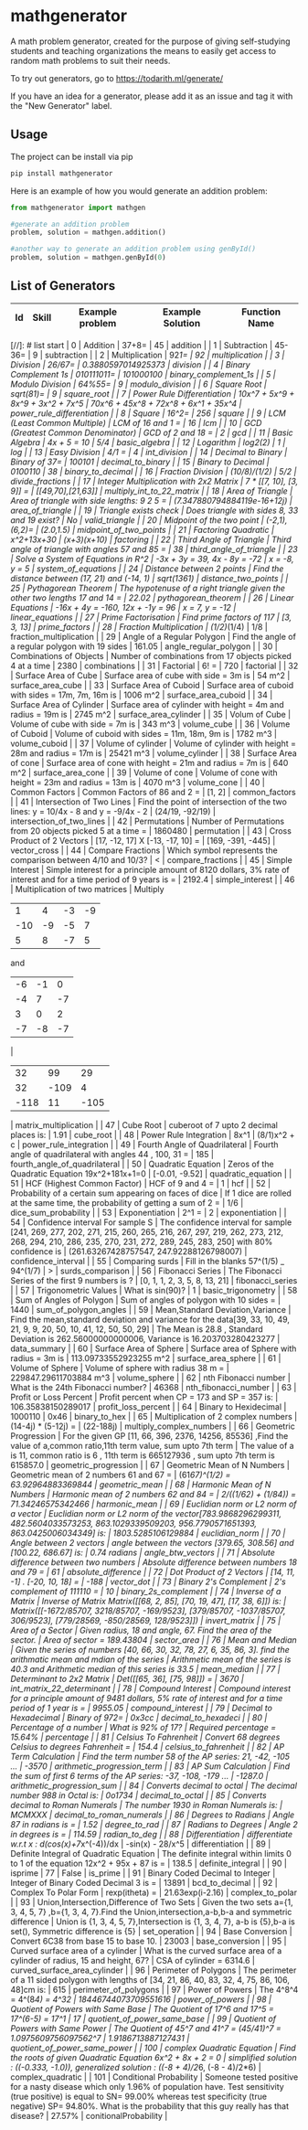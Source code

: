 # mathgenerator

A math problem generator, created for the purpose of giving self-studying students and teaching organizations the means to easily get access to random math problems to suit their needs.

To try out generators, go to <https://todarith.ml/generate/>

If you have an idea for a generator, please add it as an issue and tag it with the "New Generator" label.

## Usage

The project can be install via pip

```bash
pip install mathgenerator
```

Here is an example of how you would generate an addition problem:

```python
from mathgenerator import mathgen

#generate an addition problem
problem, solution = mathgen.addition()

#another way to generate an addition problem using genById()
problem, solution = mathgen.genById(0)
```

## List of Generators

| Id   | Skill                             | Example problem    | Example Solution      | Function Name            |
|------|-----------------------------------|--------------------|-----------------------|--------------------------|
[//]: # list start
| 0 | Addition | 37+8= | 45 | addition |
| 1 | Subtraction | 45-36= | 9 | subtraction |
| 2 | Multiplication | 92*1= | 92 | multiplication |
| 3 | Division | 26/67= | 0.3880597014925373 | division |
| 4 | Binary Complement 1s | 010111011= | 101000100 | binary_complement_1s |
| 5 | Modulo Division | 64%55= | 9 | modulo_division |
| 6 | Square Root | sqrt(81)= | 9 | square_root |
| 7 | Power Rule Differentiation | 10x^7 + 5x^9 + 8x^9 + 3x^2 + 7x^5 | 70x^6 + 45x^8 + 72x^8 + 6x^1 + 35x^4 | power_rule_differentiation |
| 8 | Square | 16^2= | 256 | square |
| 9 | LCM (Least Common Multiple) | LCM of 16 and 1 = | 16 | lcm |
| 10 | GCD (Greatest Common Denominator) | GCD of 2 and 18 =  | 2 | gcd |
| 11 | Basic Algebra | 4x + 5 = 10 | 5/4 | basic_algebra |
| 12 | Logarithm | log2(2) | 1 | log |
| 13 | Easy Division | 4/1 =  | 4 | int_division |
| 14 | Decimal to Binary | Binary of 37= | 100101 | decimal_to_binary |
| 15 | Binary to Decimal | 0100110 | 38 | binary_to_decimal |
| 16 | Fraction Division | (10/8)/(1/2) | 5/2 | divide_fractions |
| 17 | Integer Multiplication with 2x2 Matrix | 7 * [[7, 10], [3, 9]] =  | [[49,70],[21,63]] | multiply_int_to_22_matrix |
| 18 | Area of Triangle | Area of triangle with side lengths: 9 2 5 =  | (7.347880794884119e-16+12j) | area_of_triangle |
| 19 | Triangle exists check | Does triangle with sides 8, 33 and 19 exist? | No | valid_triangle |
| 20 | Midpoint of the two point | (-2,1),(6,2)= | (2.0,1.5) | midpoint_of_two_points |
| 21 | Factoring Quadratic | x^2+13x+30 | (x+3)(x+10) | factoring |
| 22 | Third Angle of Triangle | Third angle of triangle with angles 57 and 85 =  | 38 | third_angle_of_triangle |
| 23 | Solve a System of Equations in R^2 | -3x + 3y = 39, 4x - 8y = -72 | x = -8, y = 5 | system_of_equations |
| 24 | Distance between 2 points | Find the distance between (17, 21) and (-14, 1) | sqrt(1361) | distance_two_points |
| 25 | Pythagorean Theorem | The hypotenuse of a right triangle given the other two lengths 17 and 14 =  | 22.02 | pythagorean_theorem |
| 26 | Linear Equations | -16x + 4y = -160, 12x + -1y = 96 | x = 7, y = -12 | linear_equations |
| 27 | Prime Factorisation | Find prime factors of 117 | [3, 3, 13] | prime_factors |
| 28 | Fraction Multiplication | (1/2)*(1/4) | 1/8 | fraction_multiplication |
| 29 | Angle of a Regular Polygon | Find the angle of a regular polygon with 19 sides | 161.05 | angle_regular_polygon |
| 30 | Combinations of Objects | Number of combinations from 17 objects picked 4 at a time  | 2380 | combinations |
| 31 | Factorial | 6! =  | 720 | factorial |
| 32 | Surface Area of Cube | Surface area of cube with side = 3m is | 54 m^2 | surface_area_cube |
| 33 | Surface Area of Cuboid | Surface area of cuboid with sides = 17m, 7m, 16m is | 1006 m^2 | surface_area_cuboid |
| 34 | Surface Area of Cylinder | Surface area of cylinder with height = 4m and radius = 19m is | 2745 m^2 | surface_area_cylinder |
| 35 | Volum of Cube | Volume of cube with side = 7m is | 343 m^3 | volume_cube |
| 36 | Volume of Cuboid | Volume of cuboid with sides = 11m, 18m, 9m is | 1782 m^3 | volume_cuboid |
| 37 | Volume of cylinder | Volume of cylinder with height = 28m and radius = 17m is | 25421 m^3 | volume_cylinder |
| 38 | Surface Area of cone | Surface area of cone with height = 21m and radius = 7m is | 640 m^2 | surface_area_cone |
| 39 | Volume of cone | Volume of cone with height = 23m and radius = 13m is | 4070 m^3 | volume_cone |
| 40 | Common Factors | Common Factors of 86 and 2 =  | [1, 2] | common_factors |
| 41 | Intersection of Two Lines | Find the point of intersection of the two lines: y = 10/4x - 8 and y = -9/4x - 2 | (24/19, -92/19) | intersection_of_two_lines |
| 42 | Permutations | Number of Permutations from 20 objects picked 5 at a time =   | 1860480 | permutation |
| 43 | Cross Product of 2 Vectors | [17, -12, 17] X [-13, -17, 10] =  | [169, -391, -445] | vector_cross |
| 44 | Compare Fractions | Which symbol represents the comparison between 4/10 and 10/3? | < | compare_fractions |
| 45 | Simple Interest | Simple interest for a principle amount of 8120 dollars, 3% rate of interest and for a time period of 9 years is =  | 2192.4 | simple_interest |
| 46 | Multiplication of two matrices | Multiply<table><tr><td>1</td><td>4</td><td>-3</td><td>-9</td></tr><tr><td>-10</td><td>-9</td><td>-5</td><td>7</td></tr><tr><td>5</td><td>8</td><td>-7</td><td>5</td></tr></table>and<table><tr><td>-6</td><td>-1</td><td>0</td></tr><tr><td>-4</td><td>7</td><td>-7</td></tr><tr><td>3</td><td>0</td><td>2</td></tr><tr><td>-7</td><td>-8</td><td>-7</td></tr></table> | <table><tr><td>32</td><td>99</td><td>29</td></tr><tr><td>32</td><td>-109</td><td>4</td></tr><tr><td>-118</td><td>11</td><td>-105</td></tr></table> | matrix_multiplication |
| 47 | Cube Root | cuberoot of 7 upto 2 decimal places is: | 1.91 | cube_root |
| 48 | Power Rule Integration | 8x^1 | (8/1)x^2 + c | power_rule_integration |
| 49 | Fourth Angle of Quadrilateral | Fourth angle of quadrilateral with angles 44 , 100, 31 = | 185 | fourth_angle_of_quadrilateral |
| 50 | Quadratic Equation | Zeros of the Quadratic Equation 19x^2+181x+1=0 | [-0.01, -9.52] | quadratic_equation |
| 51 | HCF (Highest Common Factor) | HCF of 9 and 4 =  | 1 | hcf |
| 52 | Probability of a certain sum appearing on faces of dice | If 1 dice are rolled at the same time, the probability of getting a sum of 2 = | 1/6 | dice_sum_probability |
| 53 | Exponentiation | 2^1 = | 2 | exponentiation |
| 54 | Confidence interval For sample S | The confidence interval for sample [241, 269, 277, 202, 271, 215, 260, 265, 216, 267, 297, 219, 262, 273, 212, 268, 294, 210, 286, 235, 270, 231, 272, 289, 245, 283, 250] with 80% confidence is | (261.63267428757547, 247.92288126798007) | confidence_interval |
| 55 | Comparing surds | Fill in the blanks 57^(1/5) _ 94^(1/7) | > | surds_comparison |
| 56 | Fibonacci Series | The Fibonacci Series of the first 9 numbers is ? | [0, 1, 1, 2, 3, 5, 8, 13, 21] | fibonacci_series |
| 57 | Trigonometric Values | What is sin(90)? | 1 | basic_trigonometry |
| 58 | Sum of Angles of Polygon | Sum of angles of polygon with 10 sides =  | 1440 | sum_of_polygon_angles |
| 59 | Mean,Standard Deviation,Variance | Find the mean,standard deviation and variance for the data[39, 33, 10, 49, 21, 9, 9, 20, 50, 10, 41, 12, 50, 50, 29] | The Mean is 28.8 , Standard Deviation is 262.56000000000006, Variance is 16.203703280423277 | data_summary |
| 60 | Surface Area of Sphere | Surface area of Sphere with radius = 3m is | 113.09733552923255 m^2 | surface_area_sphere |
| 61 | Volume of Sphere | Volume of sphere with radius 38 m =  | 229847.29611703884 m^3 | volume_sphere |
| 62 | nth Fibonacci number | What is the 24th Fibonacci number? | 46368 | nth_fibonacci_number |
| 63 | Profit or Loss Percent | Profit percent when CP = 173 and SP = 357 is:  | 106.35838150289017 | profit_loss_percent |
| 64 | Binary to Hexidecimal | 1000110 | 0x46 | binary_to_hex |
| 65 | Multiplication of 2 complex numbers | (14-4j) * (5-12j) =  | (22-188j) | multiply_complex_numbers |
| 66 | Geometric Progression | For the given GP [11, 66, 396, 2376, 14256, 85536] ,Find the value of a,common ratio,11th term value, sum upto 7th term | The value of a is 11, common ratio is 6 , 11th term is 665127936 , sum upto 7th term is 615857.0 | geometric_progression |
| 67 | Geometric Mean of N Numbers | Geometric mean of 2 numbers 61 and 67 =  | (61*67)^(1/2) = 63.92964883369844 | geometric_mean |
| 68 | Harmonic Mean of N Numbers | Harmonic mean of 2 numbers 62 and 84 =  |  2/((1/62) + (1/84)) = 71.34246575342466 | harmonic_mean |
| 69 | Euclidian norm or L2 norm of a vector | Euclidian norm or L2 norm of the vector[783.9868296299311, 482.5604033573253, 863.1029339509203, 956.7790571651393, 863.0425006034349] is: | 1803.5285106129884 | euclidian_norm |
| 70 | Angle between 2 vectors | angle between the vectors [379.65, 308.56] and [100.22, 686.67] is: | 0.74 radians | angle_btw_vectors |
| 71 | Absolute difference between two numbers | Absolute difference between numbers 18 and 79 =  | 61 | absolute_difference |
| 72 | Dot Product of 2 Vectors | [14, 11, -1] . [-20, 10, 18] =  | -188 | vector_dot |
| 73 | Binary 2's Complement | 2's complement of 111110 = | 10 | binary_2s_complement |
| 74 | Inverse of a Matrix | Inverse of Matrix Matrix([[68, 2, 85], [70, 19, 47], [17, 38, 6]]) is: | Matrix([[-1672/85707, 3218/85707, -169/9523], [379/85707, -1037/85707, 306/9523], [779/28569, -850/28569, 128/9523]]) | invert_matrix |
| 75 | Area of a Sector | Given radius, 18 and angle, 67. Find the area of the sector. | Area of sector = 189.43804 | sector_area |
| 76 | Mean and Median | Given the series of numbers [40, 66, 30, 32, 78, 27, 6, 35, 86, 3]. find the arithmatic mean and mdian of the series | Arithmetic mean of the series is 40.3 and Arithmetic median of this series is 33.5 | mean_median |
| 77 | Determinant to 2x2 Matrix | Det([[65, 36], [75, 98]]) =  |  3670 | int_matrix_22_determinant |
| 78 | Compound Interest | Compound interest for a principle amount of 9481 dollars, 5% rate of interest and for a time period of 1 year is =  | 9955.05 | compound_interest |
| 79 | Decimal to Hexadecimal | Binary of 972= | 0x3cc | decimal_to_hexadeci |
| 80 | Percentage of a number | What is 92% of 17? | Required percentage = 15.64% | percentage |
| 81 | Celsius To Fahrenheit | Convert 68 degrees Celsius to degrees Fahrenheit = | 154.4 | celsius_to_fahrenheit |
| 82 | AP Term Calculation | Find the term number 58 of the AP series: 21, -42, -105 ...  | -3570 | arithmetic_progression_term |
| 83 | AP Sum Calculation | Find the sum of first 6 terms of the AP series: -37, -108, -179 ...  | -1287.0 | arithmetic_progression_sum |
| 84 | Converts decimal to octal | The decimal number 988 in Octal is:  | 0o1734 | decimal_to_octal |
| 85 | Converts decimal to Roman Numerals | The number 1930 in Roman Numerals is:  | MCMXXX | decimal_to_roman_numerals |
| 86 | Degrees to Radians | Angle 87 in radians is =  | 1.52 | degree_to_rad |
| 87 | Radians to Degrees | Angle 2 in degrees is =  | 114.59 | radian_to_deg |
| 88 | Differentiation | differentiate w.r.t x : d(cos(x)+7*x^(-4))/dx | -sin(x) - 28/x^5 | differentiation |
| 89 | Definite Integral of Quadratic Equation | The definite integral within limits 0 to 1 of the equation 12x^2 + 95x + 87 is =  | 138.5 | definite_integral |
| 90 | isprime | 77 | False | is_prime |
| 91 | Binary Coded Decimal to Integer | Integer of Binary Coded Decimal 3 is =  | 13891 | bcd_to_decimal |
| 92 | Complex To Polar Form | rexp(itheta) =  | 21.63exp(i-2.16) | complex_to_polar |
| 93 | Union,Intersection,Difference of Two Sets | Given the two sets a={1, 3, 4, 5, 7} ,b={1, 3, 4, 7}.Find the Union,intersection,a-b,b-a and symmetric difference | Union is {1, 3, 4, 5, 7},Intersection is {1, 3, 4, 7}, a-b is {5},b-a is set(), Symmetric difference is {5} | set_operation |
| 94 | Base Conversion | Convert 6C38 from base 15 to base 10. | 23003 | base_conversion |
| 95 | Curved surface area of a cylinder | What is the curved surface area of a cylinder of radius, 15 and height, 67? | CSA of cylinder = 6314.6 | curved_surface_area_cylinder |
| 96 | Perimeter of Polygons | The perimeter of a 11 sided polygon with lengths of [34, 21, 86, 40, 83, 32, 4, 75, 86, 106, 48]cm is:  | 615 | perimeter_of_polygons |
| 97 | Power of Powers | The 4^8^4 = 4^(8*4) = 4^32 | 18446744073709551616 | power_of_powers |
| 98 | Quotient of Powers with Same Base | The Quotient of 17^6 and 17^5 = 17^(6-5) = 17^1 | 17 | quotient_of_power_same_base |
| 99 | Quotient of Powers with Same Power | The Quotient of 45^7 and 41^7 = (45/41)^7 = 1.0975609756097562^7 | 1.9186713887127431 | quotient_of_power_same_power |
| 100 | complex Quadratic Equation | Find the roots of given Quadratic Equation 6x^2 + 8x + 2 = 0 | simplified solution : ((-0.333, -1.0)), generalized solution : ((-8 + 4)/2*6, (-8 - 4)/2*6) | complex_quadratic |
| 101 | Conditional Probability | Someone tested positive for a nasty disease which only 1.96% of population have. Test sensitivity (true positive) is equal to SN= 99.00% whereas test specificity (true negative) SP= 94.80%. What is the probability that this guy really has that disease? | 27.57% | conitionalProbability |
